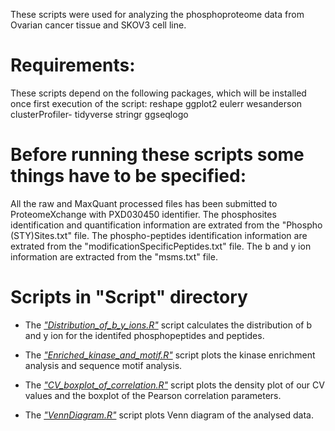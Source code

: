 These scripts were used for analyzing the phosphoproteome data from Ovarian cancer tissue and SKOV3 cell line.


# Requirements:
These scripts depend on the following packages, which will be installed once first execution of the script:
reshape
ggplot2
eulerr
wesanderson
clusterProfiler-
tidyverse
stringr
ggseqlogo



# Before running these scripts some things have to be specified:
All the raw and MaxQuant processed  files has been submitted to ProteomeXchange with PXD030450 identifier. 
The phosphosites identification and quantification information are extrated from the "Phospho (STY)Sites.txt" file.
The phospho-peptides identification information are extrated from the "modificationSpecificPeptides.txt" file.
The b and y ion information are extracted from the "msms.txt" file.

# Scripts in "Script" directory
	
* The [*"Distribution_of_b_y_ions.R"*](Script/Distribution_of_b_y_ions.R) script calculates the distribution of b and y ion for the identifed phosphopeptides and peptides.
	
* The [*"Enriched_kinase_and_motif.R"*](Script/Enriched_kinase_and_motif.R) script plots the kinase enrichment analysis and sequence motif analysis.
	
* The [*"CV_boxplot_of_correlation.R"*](Script/CV_boxplot_of_correlation.R) script plots the density plot of our CV values and the boxplot of the Pearson correlation parameters.
	
* The [*"VennDiagram.R"*](Script/VennDiagram.R) script plots Venn diagram of the analysed data.
